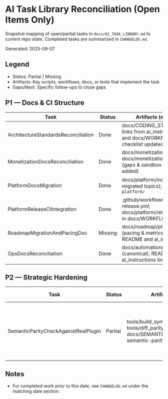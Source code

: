 # AI Task Library Reconciliation (Open Items Only)

Snapshot mapping of open/partial tasks in `docs/AI_TASK_LIBRARY.md` to current repo state. Completed tasks are summarized in `CHANGELOG.md`.

Generated: 2025-09-07

## Legend

-    Status: Partial | Missing
-    Artifacts: Key scripts, workflows, docs, or tests that implement the task
-    Gaps/Next: Specific follow-ups to close gaps

## P1 — Docs & CI Structure

| Task                                | Status  | Artifacts (expected)                                                                             | Gaps / Next                                                      |
| ----------------------------------- | ------- | ------------------------------------------------------------------------------------------------ | ---------------------------------------------------------------- |
| ArchitectureStandardsReconciliation | Done    | docs/CODING_STANDARDS.md; links from ai_instructions.md and docs/WORKFLOWS.md; checklist updated | Evaluation checklist referenced in `docs/AI_TASK_CHECKLIST.md`   |
| MonetizationDocsReconciliation      | Done    | docs/monetization/overview.md; docs/monetization/testing.md (gaps & sandbox checklist added)     | Monitor if additional adapter-specific docs are needed           |
| PlatformDocsMigration               | Done    | docs/platform/index.md (+ migrated topics); stubs under `platform/`                              | Verify cross-links in README/ai_instructions (minor follow-up)   |
| PlatformReleaseCIIntegration        | Done    | .github/workflows/platform-release.yml; docs/platform/release.md; entry in docs/WORKFLOWS.md     | Future: refine tracks, signing, lanes                            |
| RoadmapMigrationAndPacingDoc        | Missing | docs/roadmap/phase-1.md (pacing & metrics); links from README and ai_instructions                | Migrate `roadmap/phase-1.md`; add goals, metrics, and references |
| OpsDocsReconciliation               | Done    | docs/automation/index.md (canonical); README and ai_instructions link to Ops doc                 | Optional: remove legacy stubs after one release cycle            |

## P2 — Strategic Hardening

| Task                                 | Status  | Artifacts                                                                                                 | Gaps / Next                                                                 |
| ------------------------------------ | ------- | --------------------------------------------------------------------------------------------------------- | --------------------------------------------------------------------------- |
| SemanticParityCheckAgainstRealPlugin | Partial | tools/build_symbol_map.dart; tools/diff_parity_vs_real.dart; docs/SEMANTIC_PARITY.md; semantic-parity.yml | Consider gating on presence of real plugin; publish artifacts on PR trigger |

## Notes

-    For completed work prior to this date, see `CHANGELOG.md` under the matching date section.
